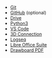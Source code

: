 - [Git](https://git-scm.com/download/win)
- [GitHub](https://desktop.github.com/) (optional)
- [Drive](https://www.google.com/drive/download/)
- [Python3](https://www.python.org/downloads/)
- [VS Code](https://code.visualstudio.com/Download)  
- [3D Connection](https://3dconnexion.com/za/drivers/) 
- [Logseq](https://logseq.com/downloads)
- [Libre Office Suite](https://www.libreoffice.org/donate/dl/win-x86_64/24.2.0/en-GB/LibreOffice_24.2.0_Win_x86-64.msi)
- [Drawboard PDF]()




